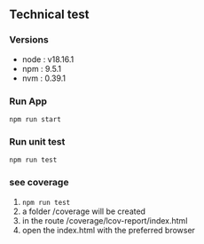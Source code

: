 ## Technical test

### Versions

- node : v18.16.1
- npm : 9.5.1
- nvm : 0.39.1

### Run App

```
npm run start
```

### Run unit test

```
npm run test
```

### see coverage

1. `npm run test`
2. a folder /coverage will be created
3. in the route /coverage/lcov-report/index.html
4. open the index.html with the preferred browser
